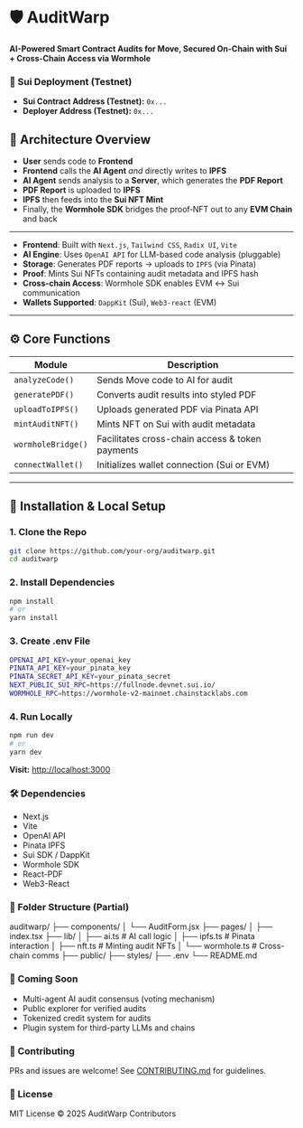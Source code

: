# 🛡️ AuditWarp  
**AI-Powered Smart Contract Audits for Move, Secured On-Chain with Sui + Cross-Chain Access via Wormhole**

### 📄 Sui Deployment (Testnet)

- **Sui Contract Address (Testnet):** `0x...`  
- **Deployer Address (Testnet):** `0x...`


## 🧠 Architecture Overview

- **User** sends code to **Frontend**  
- **Frontend** calls the **AI Agent** _and_ directly writes to **IPFS**  
- **AI Agent** sends analysis to a **Server**, which generates the **PDF Report**  
- **PDF Report** is uploaded to **IPFS**  
- **IPFS** then feeds into the **Sui NFT Mint**  
- Finally, the **Wormhole SDK** bridges the proof‑NFT out to any **EVM Chain** and back  

---

- **Frontend**: Built with `Next.js`, `Tailwind CSS`, `Radix UI`, `Vite`
- **AI Engine**: Uses `OpenAI API` for LLM-based code analysis (pluggable)
- **Storage**: Generates PDF reports → uploads to `IPFS` (via Pinata)
- **Proof**: Mints Sui NFTs containing audit metadata and IPFS hash
- **Cross-chain Access**: Wormhole SDK enables EVM ↔ Sui communication
- **Wallets Supported**: `DappKit` (Sui), `Web3-react` (EVM)

---

## ⚙️ Core Functions

| Module             | Description |
|--------------------|-------------|
| `analyzeCode()`    | Sends Move code to AI for audit |
| `generatePDF()`    | Converts audit results into styled PDF |
| `uploadToIPFS()`   | Uploads generated PDF via Pinata API |
| `mintAuditNFT()`   | Mints NFT on Sui with audit metadata |
| `wormholeBridge()` | Facilitates cross-chain access & token payments |
| `connectWallet()`  | Initializes wallet connection (Sui or EVM) |

---

## 🚀 Installation & Local Setup

### 1. Clone the Repo

```bash
git clone https://github.com/your-org/auditwarp.git
cd auditwarp
```

### 2. Install Dependencies

```bash
npm install
# or
yarn install
```

### 3. Create .env File

```bash
OPENAI_API_KEY=your_openai_key
PINATA_API_KEY=your_pinata_key
PINATA_SECRET_API_KEY=your_pinata_secret
NEXT_PUBLIC_SUI_RPC=https://fullnode.devnet.sui.io/
WORMHOLE_RPC=https://wormhole-v2-mainnet.chainstacklabs.com
```

### 4. Run Locally

```bash
npm run dev
# or
yarn dev
```
**Visit:** <http://localhost:3000>

### 🛠 Dependencies
- Next.js
- Vite
- OpenAI API
- Pinata IPFS
- Sui SDK / DappKit
- Wormhole SDK
- React-PDF
- Web3-React

### 📁 Folder Structure (Partial)

auditwarp/
├── components/
│   └── AuditForm.jsx
├── pages/
│   ├── index.tsx
├── lib/
│   ├── ai.ts        # AI call logic
│   ├── ipfs.ts      # Pinata interaction
│   ├── nft.ts       # Minting audit NFTs
│   └── wormhole.ts  # Cross-chain comms
├── public/
├── styles/
├── .env
└── README.md

### 🧪 Coming Soon
- Multi-agent AI audit consensus (voting mechanism)
- Public explorer for verified audits
- Tokenized credit system for audits
- Plugin system for third-party LLMs and chains

### 🤝 Contributing
PRs and issues are welcome! See [CONTRIBUTING.md](./CONTRIBUTING.md) for guidelines.

### 🔐 License
MIT License © 2025 AuditWarp Contributors


